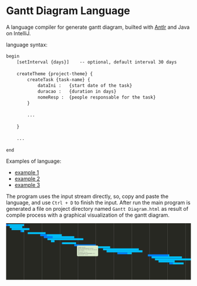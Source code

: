 # Gantt Diagram Language
A language compiler for generate gantt diagram, builted with [Antlr](http://www.antlr.org/) and Java on IntelliJ.

language syntax:

```
begin
    [setInterval {days}]    -- optional, default interval 30 days

    createTheme {project-theme} {
        createTask {task-name} {
            dataIni :   {start date of the task}
            duracao :   {duration in days}
            nomeResp :  {people responsable for the task}
        }

        ...

    }

    ...

end
```

Examples of language:
- [example 1](/src/grammar/GrammarTest1.txt)
- [example 2](/src/grammar/GrammarTest2.txt)
- [example 3](/src/grammar/GrammarTest3.txt)

The program uses the input stream directly, so, copy and paste the language, and use ``` Ctrl + D ``` to finish the input. After run the main program is generated a file on project directory named ``` Gantt Diagram.html ``` as result of compile process with a graphical visualization of the gantt diagram.

<p align="center"><img src="/img/GanttViewer.png"></p>

